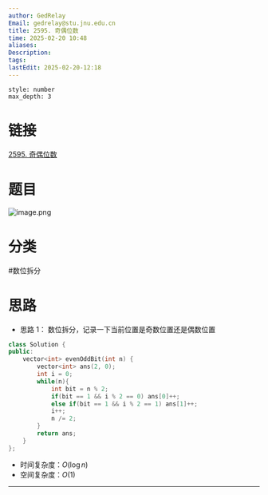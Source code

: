 ```yaml
---
author: GedRelay
Email: gedrelay@stu.jnu.edu.cn
title: 2595. 奇偶位数
time: 2025-02-20 10:48
aliases: 
Description: 
tags: 
lastEdit: 2025-02-20-12:18
---
```


```toc
style: number
max_depth: 3
```

# 链接
[2595. 奇偶位数](https://leetcode.cn/problems/number-of-even-and-odd-bits/) 

# 题目
![image.png](https://ged-pic-bed.oss-cn-guangzhou.aliyuncs.com/img/202502201048577.png)


# 分类
#数位拆分 

# 思路
- 思路 1：
数位拆分，记录一下当前位置是奇数位置还是偶数位置

```cpp
class Solution {
public:
    vector<int> evenOddBit(int n) {
        vector<int> ans(2, 0);
        int i = 0;
        while(n){
            int bit = n % 2;
            if(bit == 1 && i % 2 == 0) ans[0]++;
            else if(bit == 1 && i % 2 == 1) ans[1]++;
            i++;
            n /= 2;
        }
        return ans;
    }
};
```


- 时间复杂度：${O\left( \log n \right)  }$ 
- 空间复杂度：${O\left( 1 \right)  }$ 


---

